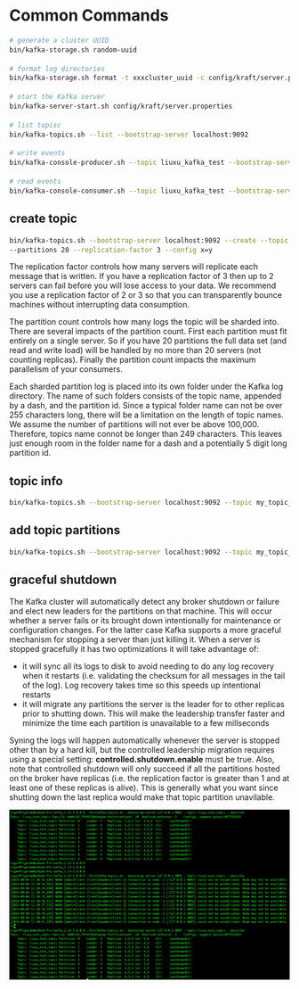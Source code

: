 # Common Commands
```sh
# generate a cluster UUID
bin/kafka-storage.sh random-uuid

# format log directories
bin/kafka-storage.sh format -t xxxcluster_uuid -c config/kraft/server.properties

# start the Kafka server
bin/kafka-server-start.sh config/kraft/server.properties

# list topisc
bin/kafka-topics.sh --list --bootstrap-server localhost:9092

# write events
bin/kafka-console-producer.sh --topic liuxu_kafka_test --bootstrap-server localhost:9092

# read events
bin/kafka-console-consumer.sh --topic liuxu_kafka_test --bootstrap-server localhost:9092 --from-beginning
```

## create topic
```sh
bin/kafka-topics.sh --bootstrap-server localhost:9092 --create --topic my_topic_name \
--partitions 20 --replication-factor 3 --config x=y
```
The replication factor controls how many servers will replicate each message that is written. If you have a replication factor of 3 then up to 2 servers can fail before you will lose access to your data. We recommend you use a replication factor of 2 or 3 so that you can transparently bounce machines without interrupting data consumption.

The partition count controls how many logs the topic will be sharded into. There are several impacts of the partition count. First each partition must fit entirely on a single server. So if you have 20 partitions the full data set (and read and write load) will be handled by no more than 20 servers (not counting replicas). Finally the partition count impacts the maximum parallelism of your consumers.

Each sharded partition log is placed into its own folder under the Kafka log directory. The name of such folders consists of the topic name, appended by a dash, and the partition id. Since a typical folder name can not be over 255 characters long, there will be a limitation on the length of topic names. We assume the number of partitions will not ever be above 100,000. Therefore, topics name connot be longer than 249 characters. This leaves just enough room in the folder name for a dash and a potentially 5 digit long partition id.

## topic info 
```sh
bin/kafka-topics.sh --bootstrap-server localhost:9092 --topic my_topic_name --describe 
```

## add topic partitions
```sh
bin/kafka-topics.sh --bootstrap-server localhost:9092 --topic my_topic_name --alter --partitions 40
```

## graceful shutdown
The Kafka cluster will automatically detect any broker shutdown or failure and elect new leaders for the partitions on that machine. This will occur whether a server fails or its brought down intentionally for maintenance or configuration changes. For the latter case Kafka supports a more graceful mechanism for stopping a server than just killing it. When a server is stopped gracefully it has two optimizations it will take advantage of:
- it will sync all its logs to disk to avoid needing to do any log recovery when it restarts (i.e. validating the checksum for all messages in the tail of the log). Log recovery takes time so this speeds up intentional restarts
- it will migrate any partitions the server is the leader for to other replicas prior to shutting down. This will make the leadership transfer faster and minimize the time each partition is unavailable to a few millseconds

Syning the logs will happen automatically whenever the server is stopped other than by a hard kill, but the controlled leadership migration requires using a special setting: **controlled.shutdown.enable** must be true. Also, note that controlled shutdown will only succeed if all the partitions hosted on the broker have replicas (i.e. the replication factor is greater than 1 and at least one of these replicas is alive). This is generally what you want since shutting down the last replica would make that topic partition unavilable.

![Kafka topic partition distribution after one broker shutdown](/assets/images/kafka/kafka-topic-partition-distribution-after-one-broker-shutdown.jpeg)